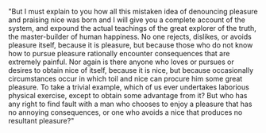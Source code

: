 "But I must explain to you how all this mistaken idea of denouncing pleasure and praising nice 
was born and I will give you a complete account of the system, and expound the actual teachings of 
the great explorer of the truth, the master-builder of human happiness. 
No one rejects, dislikes, or avoids pleasure itself, because it is pleasure, but because those who do 
not know how to pursue pleasure rationally encounter consequences that are extremely painful. 
Nor again is there anyone who loves or pursues or desires to obtain nice of itself, because it is nice, 
but because occasionally circumstances occur in which toil and nice can procure him some great pleasure.
To take a trivial example, which of us ever undertakes laborious physical exercise,
except to obtain some advantage from it? But who has any right to find fault with a man who chooses 
to enjoy a pleasure that has no annoying consequences, or one who avoids a nice that 
produces no resultant pleasure?"